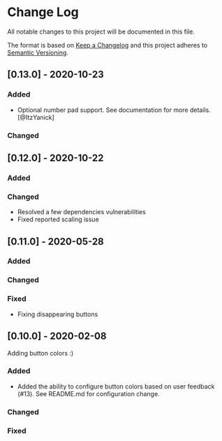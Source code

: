 # Change Log
All notable changes to this project will be documented in this file.
 
The format is based on [Keep a Changelog](http://keepachangelog.com/)
and this project adheres to [Semantic Versioning](http://semver.org/).

## [0.13.0] - 2020-10-23
 
### Added
- Optional number pad support. See documentation for more details. [@ItzYanick]

### Changed

## [0.12.0] - 2020-10-22
 
### Added
 
### Changed
- Resolved a few dependencies vulnerabilities
- Fixed reported scaling issue

## [0.11.0] - 2020-05-28
 
### Added
 
### Changed
 
### Fixed
- Fixing disappearing buttons
 
## [0.10.0] - 2020-02-08
 
Adding button colors :)
 
### Added
- Added the ability to configure button colors based on user feedback (#13). See README.md for configuration change.
 
### Changed
 
### Fixed
 